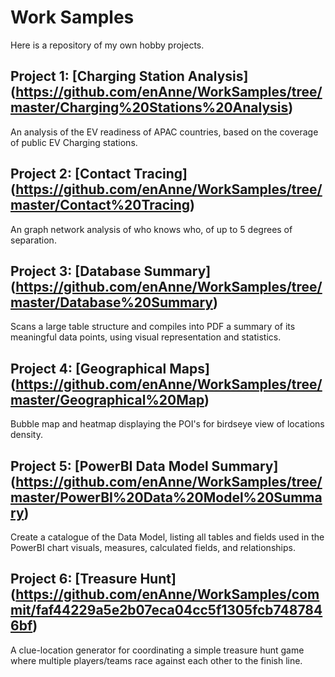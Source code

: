 # Work Samples
Here is a repository of my own hobby projects. 

## Project 1: [Charging Station Analysis] (https://github.com/enAnne/WorkSamples/tree/master/Charging%20Stations%20Analysis)
An analysis of the EV readiness of APAC countries, based on the coverage of public EV Charging stations.

## Project 2: [Contact Tracing] (https://github.com/enAnne/WorkSamples/tree/master/Contact%20Tracing)
An graph network analysis of who knows who, of up to 5 degrees of separation.

## Project 3: [Database Summary] (https://github.com/enAnne/WorkSamples/tree/master/Database%20Summary)
Scans a large table structure and compiles into PDF a summary of its meaningful data points, using visual representation and statistics.

## Project 4: [Geographical Maps] (https://github.com/enAnne/WorkSamples/tree/master/Geographical%20Map)
Bubble map and heatmap displaying the POI's for birdseye view of locations density.

## Project 5: [PowerBI Data Model Summary] (https://github.com/enAnne/WorkSamples/tree/master/PowerBI%20Data%20Model%20Summary)
Create a catalogue of the Data Model, listing all tables and fields used in the PowerBI chart visuals, measures, calculated fields, and relationships.

## Project 6: [Treasure Hunt] (https://github.com/enAnne/WorkSamples/commit/faf44229a5e2b07eca04cc5f1305fcb7487846bf)
A clue-location generator for coordinating a simple treasure hunt game where multiple players/teams race against each other to the finish line.
